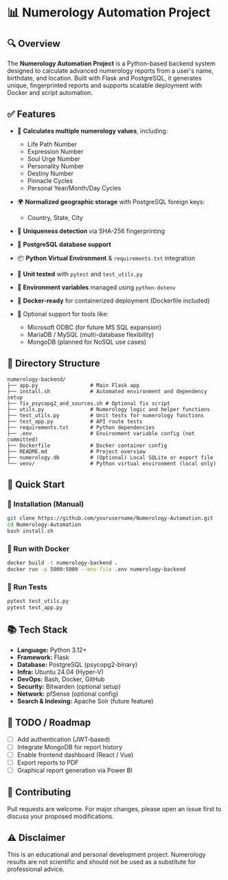# 📊 Numerology Automation Project

## 🔍 Overview
The **Numerology Automation Project** is a Python-based backend system designed to calculate advanced numerology reports from a user's name, birthdate, and location. Built with Flask and PostgreSQL, it generates unique, fingerprinted reports and supports scalable deployment with Docker and script automation.

## ✅ Features

- 🔢 **Calculates multiple numerology values**, including:
  - Life Path Number
  - Expression Number
  - Soul Urge Number
  - Personality Number
  - Destiny Number
  - Pinnacle Cycles
  - Personal Year/Month/Day Cycles

- 🌍 **Normalized geographic storage** with PostgreSQL foreign keys:
  - Country, State, City
- 🧠 **Uniqueness detection** via SHA-256 fingerprinting
- 🐘 **PostgreSQL database support**
- 📦 **Python Virtual Environment** & `requirements.txt` integration
- 🧪 **Unit tested** with `pytest` and `test_utils.py`
- 🔐 **Environment variables** managed using `python-dotenv`
- 🐳 **Docker-ready** for containerized deployment (Dockerfile included)
- 🧰 Optional support for tools like:
  - Microsoft ODBC (for future MS SQL expansion)
  - MariaDB / MySQL (multi-database flexibility)
  - MongoDB (planned for NoSQL use cases)

## 📁 Directory Structure

```
numerology-backend/
├── app.py                 # Main Flask app
├── install.sh             # Automated environment and dependency setup
├── fix_psycopg2_and_sources.sh # Optional fix script
├── utils.py               # Numerology logic and helper functions
├── test_utils.py          # Unit tests for numerology functions
├── test_app.py            # API route tests
├── requirements.txt       # Python dependencies
├── .env                   # Environment variable config (not committed)
├── Dockerfile             # Docker container config
├── README.md              # Project overview
├── numerology.db          # (Optional) Local SQLite or export file
└── venv/                  # Python virtual environment (local only)
```

## 🚀 Quick Start

### 🔧 Installation (Manual)
```bash
git clone https://github.com/yourusername/Numerology-Automation.git
cd Numerology-Automation
bash install.sh
```

### 🐳 Run with Docker
```bash
docker build -t numerology-backend .
docker run -p 5000:5000 --env-file .env numerology-backend
```

### 🔬 Run Tests
```bash
pytest test_utils.py
pytest test_app.py
```

## 📚 Tech Stack

- **Language:** Python 3.12+
- **Framework:** Flask
- **Database:** PostgreSQL (psycopg2-binary)
- **Infra:** Ubuntu 24.04 (Hyper-V)
- **DevOps:** Bash, Docker, GitHub
- **Security:** Bitwarden (optional setup)
- **Network:** pfSense (optional config)
- **Search & Indexing:** Apache Solr (future feature)

## 📌 TODO / Roadmap

- [ ] Add authentication (JWT-based)
- [ ] Integrate MongoDB for report history
- [ ] Enable frontend dashboard (React / Vue)
- [ ] Export reports to PDF
- [ ] Graphical report generation via Power BI

## 🤝 Contributing

Pull requests are welcome. For major changes, please open an issue first to discuss your proposed modifications.

## ⚠️ Disclaimer

This is an educational and personal development project. Numerology results are not scientific and should not be used as a substitute for professional advice.
